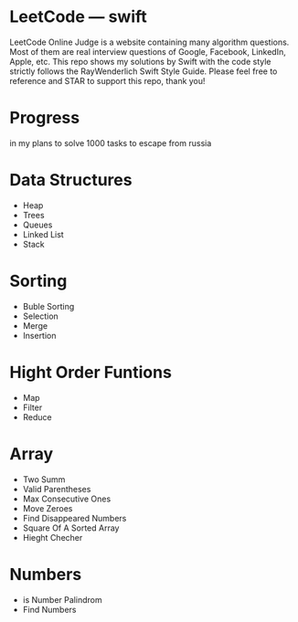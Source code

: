 # LeetCode — swift

LeetCode Online Judge is a website containing many algorithm questions. Most of them are real interview questions of Google, Facebook, LinkedIn, Apple, etc. This repo shows my solutions by Swift with the code style strictly follows the RayWenderlich Swift Style Guide. Please feel free to reference and STAR to support this repo, thank you!

# Progress
in my plans to solve 1000 tasks to escape from russia

# Data Structures
- Heap
- Trees
- Queues
- Linked List
- Stack

# Sorting
- Buble Sorting
- Selection
- Merge
- Insertion

# Hight Order Funtions
- Map
- Filter
- Reduce

# Array
- Two Summ
- Valid Parentheses
- Max Consecutive Ones
- Move Zeroes
- Find Disappeared Numbers
- Square Of A Sorted Array
- Hieght Checher


# Numbers
- is Number Palindrom
- Find Numbers


